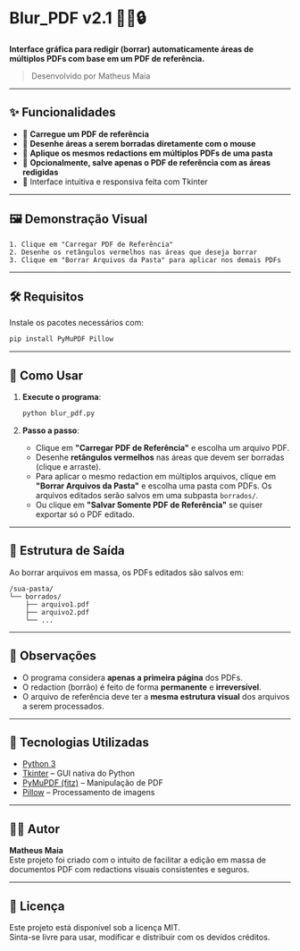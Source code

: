 # Blur_PDF v2.1 🕵️‍♂️🔒

**Interface gráfica para redigir (borrar) automaticamente áreas de múltiplos PDFs com base em um PDF de referência.**

> Desenvolvido por Matheus Maia

---

## ✨ Funcionalidades

- 📂 **Carregue um PDF de referência**
- 📐 **Desenhe áreas a serem borradas diretamente com o mouse**
- 🔁 **Aplique os mesmos redactions em múltiplos PDFs de uma pasta**
- 💾 **Opcionalmente, salve apenas o PDF de referência com as áreas redigidas**
- 🎨 Interface intuitiva e responsiva feita com Tkinter

---

## 🖼️ Demonstração Visual

```
1. Clique em "Carregar PDF de Referência"
2. Desenhe os retângulos vermelhos nas áreas que deseja borrar
3. Clique em "Borrar Arquivos da Pasta" para aplicar nos demais PDFs
```

---

## 🛠️ Requisitos

Instale os pacotes necessários com:

```bash
pip install PyMuPDF Pillow
```

---

## 🚀 Como Usar

1. **Execute o programa**:
    ```bash
    python blur_pdf.py
    ```

2. **Passo a passo**:
   - Clique em **"Carregar PDF de Referência"** e escolha um arquivo PDF.
   - Desenhe **retângulos vermelhos** nas áreas que devem ser borradas (clique e arraste).
   - Para aplicar o mesmo redaction em múltiplos arquivos, clique em **"Borrar Arquivos da Pasta"** e escolha uma pasta com PDFs. Os arquivos editados serão salvos em uma subpasta `borrados/`.
   - Ou clique em **"Salvar Somente PDF de Referência"** se quiser exportar só o PDF editado.

---

## 📁 Estrutura de Saída

Ao borrar arquivos em massa, os PDFs editados são salvos em:
```
/sua-pasta/
└── borrados/
    ├── arquivo1.pdf
    ├── arquivo2.pdf
    └── ...
```

---

## 📌 Observações

- O programa considera **apenas a primeira página** dos PDFs.
- O redaction (borrão) é feito de forma **permanente** e **irreversível**.
- O arquivo de referência deve ter a **mesma estrutura visual** dos arquivos a serem processados.

---

## 🧠 Tecnologias Utilizadas

- [Python 3](https://www.python.org/)
- [Tkinter](https://docs.python.org/3/library/tkinter.html) – GUI nativa do Python
- [PyMuPDF (fitz)](https://pymupdf.readthedocs.io/en/latest/) – Manipulação de PDF
- [Pillow](https://python-pillow.org/) – Processamento de imagens

---

## 🧑‍💻 Autor

**Matheus Maia**  
Este projeto foi criado com o intuito de facilitar a edição em massa de documentos PDF com redactions visuais consistentes e seguros.

---

## 📃 Licença

Este projeto está disponível sob a licença MIT.  
Sinta-se livre para usar, modificar e distribuir com os devidos créditos.
